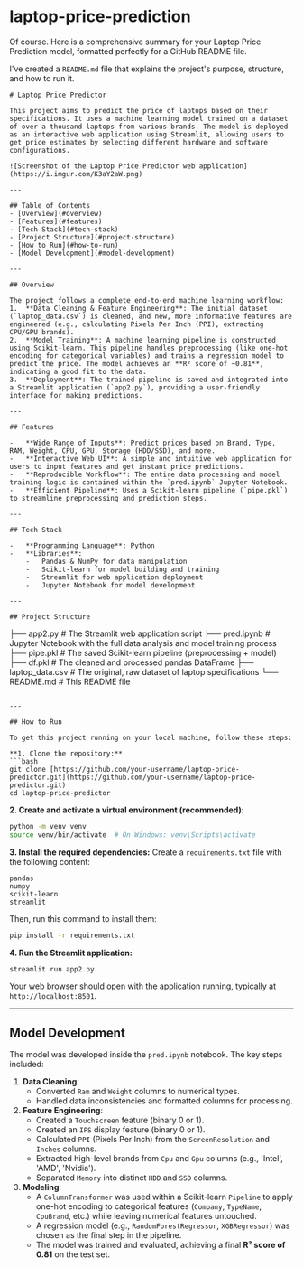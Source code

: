 # laptop-price-prediction

Of course. Here is a comprehensive summary for your Laptop Price Prediction model, formatted perfectly for a GitHub README file.

I've created a `README.md` file that explains the project's purpose, structure, and how to run it.

```markdown:github README:README.md
# Laptop Price Predictor

This project aims to predict the price of laptops based on their specifications. It uses a machine learning model trained on a dataset of over a thousand laptops from various brands. The model is deployed as an interactive web application using Streamlit, allowing users to get price estimates by selecting different hardware and software configurations.

![Screenshot of the Laptop Price Predictor web application](https://i.imgur.com/K3aY2aW.png)

---

## Table of Contents
- [Overview](#overview)
- [Features](#features)
- [Tech Stack](#tech-stack)
- [Project Structure](#project-structure)
- [How to Run](#how-to-run)
- [Model Development](#model-development)

---

## Overview

The project follows a complete end-to-end machine learning workflow:
1.  **Data Cleaning & Feature Engineering**: The initial dataset (`laptop_data.csv`) is cleaned, and new, more informative features are engineered (e.g., calculating Pixels Per Inch (PPI), extracting CPU/GPU brands).
2.  **Model Training**: A machine learning pipeline is constructed using Scikit-learn. This pipeline handles preprocessing (like one-hot encoding for categorical variables) and trains a regression model to predict the price. The model achieves an **R² score of ~0.81**, indicating a good fit to the data.
3.  **Deployment**: The trained pipeline is saved and integrated into a Streamlit application (`app2.py`), providing a user-friendly interface for making predictions.

---

## Features

-   **Wide Range of Inputs**: Predict prices based on Brand, Type, RAM, Weight, CPU, GPU, Storage (HDD/SSD), and more.
-   **Interactive Web UI**: A simple and intuitive web application for users to input features and get instant price predictions.
-   **Reproducible Workflow**: The entire data processing and model training logic is contained within the `pred.ipynb` Jupyter Notebook.
-   **Efficient Pipeline**: Uses a Scikit-learn pipeline (`pipe.pkl`) to streamline preprocessing and prediction steps.

---

## Tech Stack

-   **Programming Language**: Python
-   **Libraries**:
    -   Pandas & NumPy for data manipulation
    -   Scikit-learn for model building and training
    -   Streamlit for web application deployment
    -   Jupyter Notebook for model development

---

## Project Structure

```

├── app2.py                 \# The Streamlit web application script
├── pred.ipynb              \# Jupyter Notebook with the full data analysis and model training process
├── pipe.pkl                \# The saved Scikit-learn pipeline (preprocessing + model)
├── df.pkl                  \# The cleaned and processed pandas DataFrame
├── laptop\_data.csv         \# The original, raw dataset of laptop specifications
└── README.md               \# This README file

````

---

## How to Run

To get this project running on your local machine, follow these steps:

**1. Clone the repository:**
```bash
git clone [https://github.com/your-username/laptop-price-predictor.git](https://github.com/your-username/laptop-price-predictor.git)
cd laptop-price-predictor
````

**2. Create and activate a virtual environment (recommended):**

```bash
python -m venv venv
source venv/bin/activate  # On Windows: venv\Scripts\activate
```

**3. Install the required dependencies:**
Create a `requirements.txt` file with the following content:

```
pandas
numpy
scikit-learn
streamlit
```

Then, run this command to install them:

```bash
pip install -r requirements.txt
```

**4. Run the Streamlit application:**

```bash
streamlit run app2.py
```

Your web browser should open with the application running, typically at `http://localhost:8501`.

-----

## Model Development

The model was developed inside the `pred.ipynb` notebook. The key steps included:

1.  **Data Cleaning**:
      - Converted `Ram` and `Weight` columns to numerical types.
      - Handled data inconsistencies and formatted columns for processing.
2.  **Feature Engineering**:
      - Created a `Touchscreen` feature (binary 0 or 1).
      - Created an `IPS` display feature (binary 0 or 1).
      - Calculated `PPI` (Pixels Per Inch) from the `ScreenResolution` and `Inches` columns.
      - Extracted high-level brands from `Cpu` and `Gpu` columns (e.g., 'Intel', 'AMD', 'Nvidia').
      - Separated `Memory` into distinct `HDD` and `SSD` columns.
3.  **Modeling**:
      - A `ColumnTransformer` was used within a Scikit-learn `Pipeline` to apply one-hot encoding to categorical features (`Company`, `TypeName`, `CpuBrand`, etc.) while leaving numerical features untouched.
      - A regression model (e.g., `RandomForestRegressor`, `XGBRegressor`) was chosen as the final step in the pipeline.
      - The model was trained and evaluated, achieving a final **R² score of 0.81** on the test set.

